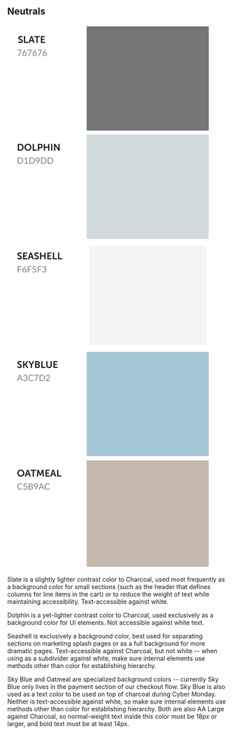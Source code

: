 ## Neutrals

![Slate](slate.svg) ![Dolphin](dolphin.svg) ![Seashell](seashell.svg) ![Sky Blue](skyblue.svg) ![Oatmeal](oatmeal.svg)

Slate is a slightly lighter contrast color to Charcoal, used most frequently as a background color for small sections (such as the header that defines columns for line items in the cart) or to reduce the weight of text while maintaining accessibility. Text-accessible against white.

Dolphin is a yet-lighter contrast color to Charcoal, used exclusively as a background color for UI elements. Not accessible against white text.

Seashell is exclusively a background color, best used for separating sections on marketing splash pages or as a full background for more dramatic pages. Text-accessible against Charcoal, but not white -- when using as a subdivider against white, make sure internal elements use methods other than color for establishing hierarchy.

Sky Blue and Oatmeal are specialized background colors -- currently Sky Blue only lives in the payment section of our checkout flow. Sky Blue is also used as a text color to be used on top of charcoal during Cyber Monday. Neither is text-accessible against white, so make sure internal elements use methods other than color for establishing hierarchy. Both are also AA Large against Charcoal, so normal-weight text inside this color must be 18px or larger, and bold text must be at least 14px.
